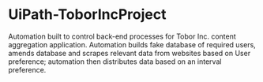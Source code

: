 # UiPath-ToborIncProject
Automation built to control back-end processes for Tobor Inc. content aggregation application. Automation builds fake database of required users, amends database and scrapes relevant data from websites based on User preference; automation then distributes data based on an interval preference.
